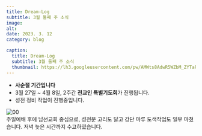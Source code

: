 ```yaml
---
title: Dream-Log
subtitle: 3월 둘째 주 소식
image:
alt: 
date: 2023. 3. 12
category: blog

caption:
  title: Dream-Log  
  subtitle: 3월 둘째 주 소식   
  thumbnail: https://lh3.googleusercontent.com/pw/AMWts8AdwR5WZbM_ZYTaRwRH5hN66PgrVgz0aJldUx40ktgMvLZ9_0WZGJBwL-EbkQQqzWVcM2-DWx-0Ydiledu8AYW18ZkLmjkM9fVENJzj7K6Cv6ARiiolWIL9qaMBdOMlDwKJgiUF9Ig-cBqPNGowdDjBsA=w1295-h971-no?authuser=0
---
```

- **사순절 기간입니다**  
- 3월 27일 ~ 4월 8일, 2주간 **전교인 특별기도회**가 진행됩니다.  
- 성전 정비 작업이 진행중입니다.  

![00](https://lh3.googleusercontent.com/pw/AMWts8A8U0q-f6OT5yHLq6-h4e3OxHmT59MAA9sfwu6X1XGV_QD110RH5ytZsOGsSpVbX5c88jYgzW5AX_xmM9bIcWaFDTeWzQo8VHX9VjfzQ4QZnK-LutKAJKaSoOEzWrxxojZICzM3ko9QsDcyI9mL4OcgMQ=w750-h999-no?authuser=0)  
주일예배 후에 남선교회 중심으로, 성전문 고리도 달고 강단 마루 도색작업도 일부 마쳤습니다. 저녁 늦은 시간까지 수고하였습니다.
